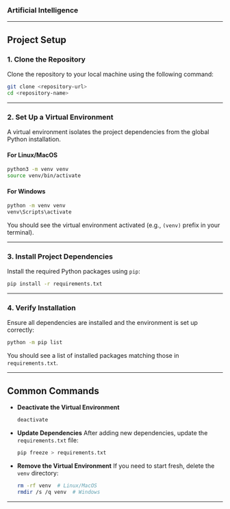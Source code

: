 ### Artificial Intelligence

---

## **Project Setup**

### **1. Clone the Repository**
Clone the repository to your local machine using the following command:
```bash
git clone <repository-url>
cd <repository-name>
```

---

### **2. Set Up a Virtual Environment**

A virtual environment isolates the project dependencies from the global Python installation.

#### **For Linux/MacOS**
```bash
python3 -m venv venv
source venv/bin/activate
```

#### **For Windows**
```bash
python -m venv venv
venv\Scripts\activate
```

You should see the virtual environment activated (e.g., `(venv)` prefix in your terminal).

---

### **3. Install Project Dependencies**

Install the required Python packages using `pip`:
```bash
pip install -r requirements.txt
```

---

### **4. Verify Installation**

Ensure all dependencies are installed and the environment is set up correctly:
```bash
python -m pip list
```

You should see a list of installed packages matching those in `requirements.txt`.

---

## **Common Commands**

- **Deactivate the Virtual Environment**
  ```bash
  deactivate
  ```

- **Update Dependencies**
  After adding new dependencies, update the `requirements.txt` file:
  ```bash
  pip freeze > requirements.txt
  ```

- **Remove the Virtual Environment**
  If you need to start fresh, delete the `venv` directory:
  ```bash
  rm -rf venv  # Linux/MacOS
  rmdir /s /q venv  # Windows
  ```

---
